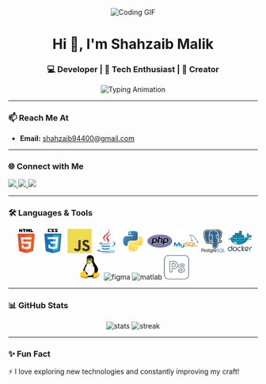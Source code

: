 <!-- Banner GIF -->
<p align="center">
  <img src="https://raw.githubusercontent.com/abhisheknaiidu/abhisheknaiidu/master/code.gif" width="500" alt="Coding GIF">
</p>

<h1 align="center">Hi 👋, I'm Shahzaib Malik</h1>
<h3 align="center">💻 Developer | 🚀 Tech Enthusiast | 🎨 Creator</h3>

<!-- Typing Animation -->
<p align="center">
  <img src="https://readme-typing-svg.herokuapp.com?font=Fira+Code&size=22&duration=4000&pause=1000&color=F75C7E&center=true&vCenter=true&width=600&lines=Passionate+Developer;Always+Learning+New+Things;Building+Cool+Projects;Lover+of+Open+Source" alt="Typing Animation" />
</p>

---

### 📫 Reach Me At
- **Email:** shahzaib94400@gmail.com  

---

### 🌐 Connect with Me
<p align="left">
  <a href="mailto:shahzaib94400@gmail.com" target="_blank">
    <img src="https://img.shields.io/badge/Email-D14836?style=for-the-badge&logo=gmail&logoColor=white"/>
  </a>
  <a href="https://www.linkedin.com" target="_blank">
    <img src="https://img.shields.io/badge/LinkedIn-0077B5?style=for-the-badge&logo=linkedin&logoColor=white"/>
  </a>
  <a href="https://twitter.com" target="_blank">
    <img src="https://img.shields.io/badge/Twitter-1DA1F2?style=for-the-badge&logo=twitter&logoColor=white"/>
  </a>
</p>

---

### 🛠️ Languages & Tools
<p align="center">
  <img src="https://raw.githubusercontent.com/devicons/devicon/master/icons/html5/html5-original-wordmark.svg" alt="html5" width="50"/>
  <img src="https://raw.githubusercontent.com/devicons/devicon/master/icons/css3/css3-original-wordmark.svg" alt="css3" width="50"/>
  <img src="https://raw.githubusercontent.com/devicons/devicon/master/icons/javascript/javascript-original.svg" alt="javascript" width="50"/>
  <img src="https://raw.githubusercontent.com/devicons/devicon/master/icons/java/java-original.svg" alt="java" width="50"/>
  <img src="https://raw.githubusercontent.com/devicons/devicon/master/icons/python/python-original.svg" alt="python" width="50"/>
  <img src="https://raw.githubusercontent.com/devicons/devicon/master/icons/php/php-original.svg" alt="php" width="50"/>
  <img src="https://raw.githubusercontent.com/devicons/devicon/master/icons/mysql/mysql-original-wordmark.svg" alt="mysql" width="50"/>
  <img src="https://raw.githubusercontent.com/devicons/devicon/master/icons/postgresql/postgresql-original-wordmark.svg" alt="postgresql" width="50"/>
  <img src="https://raw.githubusercontent.com/devicons/devicon/master/icons/docker/docker-original-wordmark.svg" alt="docker" width="50"/>
  <img src="https://raw.githubusercontent.com/devicons/devicon/master/icons/linux/linux-original.svg" alt="linux" width="50"/>
  <img src="https://www.vectorlogo.zone/logos/figma/figma-icon.svg" alt="figma" width="50"/>
  <img src="https://upload.wikimedia.org/wikipedia/commons/2/21/Matlab_Logo.png" alt="matlab" width="50"/>
  <img src="https://raw.githubusercontent.com/devicons/devicon/master/icons/photoshop/photoshop-line.svg" alt="photoshop" width="50"/>
</p>

---

### 📊 GitHub Stats
<p align="center">
  <img src="https://github-readme-stats.vercel.app/api?username=malik94400&show_icons=true&theme=radical" alt="stats" height="150"/>
  <img src="https://github-readme-streak-stats.herokuapp.com/?user=malik94400&theme=radical" alt="streak" height="150"/>
</p>

---

### ✨ Fun Fact
⚡ I love exploring new technologies and constantly improving my craft!
